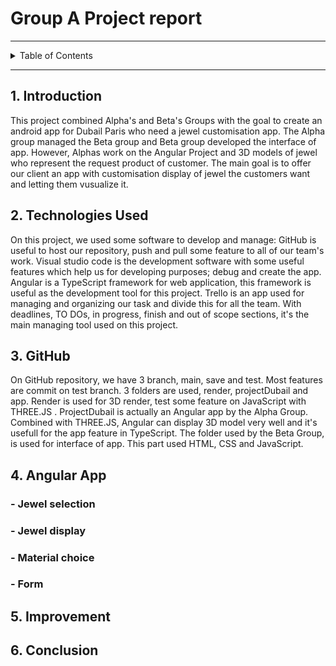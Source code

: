 #  Group A Project report 

---

<details>
<summary>Table of Contents</summary>

Group A Project Report
1. Introduction
2. Techonologies Used
3. GitHub
4. Angular App
- Jewel selection
- Jewel display
- Material choice

- Form
1. Improvement
2. Conclusion  
</details>

---
## 1. Introduction
This project combined Alpha's and Beta's Groups with the goal to create an android app for Dubail Paris who need a jewel customisation app.
The Alpha group managed the Beta group and Beta group developed the interface of app.
However, Alphas work on the Angular Project and 3D models of jewel who
 represent the request product of customer.
 The main goal is to offer our client an app with customisation display of jewel the customers want and letting them vusualize it.


## 2. Technologies Used
On this project, we used some software to develop and manage:
GitHub is useful to host our repository, push and pull some feature to all of our team's work.
Visual studio code is the development software with some useful features which help us for developing purposes; debug and create the app.
Angular is a TypeScript framework for web application, this framework
is useful as the development tool for this project.
Trello is an app used for managing and organizing our task and divide this for all the team. With deadlines, TO DOs, in progress, finish and out of scope  sections, it's the main managing tool used on this project.
## 3. GitHub
On GitHub repository, we have 3 branch, main, save and test.
Most features are commit on test branch.
3 folders are used, render, projectDubail and app.
Render is used for 3D render, test some feature on JavaScript with THREE.JS .
ProjectDubail is actually an Angular app by the Alpha Group. Combined with THREE.JS, Angular can display 3D model very well and it's usefull for the app feature in TypeScript.
The folder used by the Beta Group, is used for interface of app. This part used HTML, CSS and JavaScript.
## 4. Angular App

### - Jewel selection

### - Jewel display

### - Material choice



### - Form

## 5. Improvement

## 6. Conclusion




